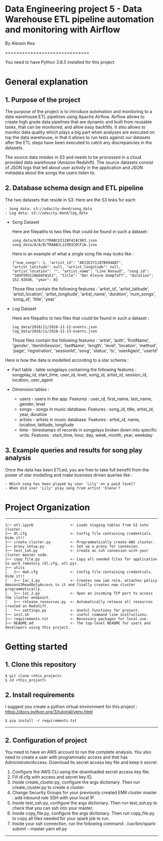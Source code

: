 # Data Engineering project 5 - Data Warehouse ETL pipeline automation and monitoring with Airflow

By Alessio Rea

==============================

You need to have Python 3.8.5 installed for this project

# General explanation

## 1. Purpose of the project

The purpose of the project is to introduce automation and monitoring to a data warehouse ETL pipelines using Apache Airflow. Airflow allows to create high grade data pipelines that are dynamic and built from reusable tasks, that can be monitored, and allow easy backfills. It also allows to monitor data quality which plays a big part when analyses are executed on top the data warehouse, in that it allows to run tests against our datasets after the ETL steps have been executed to catch any discrepancies in the datasets.

The source data resides in S3 and needs to be processed in a cloud provided data warehouse (Amazon Redshift). The source datasets consist of JSON logs that tell about user activity in the application and JSON metadata about the songs the users listen to.


## 2. Database schema design and ETL pipeline

The two datasets that reside in S3. Here are the S3 links for each:

    - Song data: s3://udacity-dend/song_data
    - Log data: s3://udacity-dend/log_data


- Song Dataset
    
    Here are filepaths to two files that could be found in such a dataset :

    ```
    song_data/A/B/C/TRABCEI128F424C983.json
    song_data/A/A/B/TRAABJL12903CDCF1A.json
    ```

    Here is an example of what a single song file may looks like :

    ```
    {"num_songs": 1, "artist_id": "ARJIE2Y1187B994AB7", "artist_latitude": null, "artist_longitude": null, "artist_location": "", "artist_name": "Line Renaud", "song_id": "SOUPIRU12A6D4FA1E1", "title": "Der Kleine Dompfaff", "duration": 152.92036, "year": 0}
    ```

    Those files contain the following features : 'artist_id', 'artist_latitude', 'artist_location', 'artist_longitude', 'artist_name', 'duration', 'num_songs', 'song_id', 'title', 'year'

- Log Dataset
    
    Here are filepaths to two files that could be found in such a dataset :

    ```
    log_data/2018/11/2018-11-12-events.json
    log_data/2018/11/2018-11-13-events.json
    ```
    
    Those files contain the following features : 'artist', 'auth', 'firstName', 'gender', 'itemInSession', 'lastName',
       'length', 'level', 'location', 'method', 'page', 'registration',
       'sessionId', 'song', 'status', 'ts', 'userAgent', 'userId'


Here is how the data is modelled according to a star schema :

- Fact table : table songplays containing the following features : songplay_id, start_time, user_id, level, song_id, artist_id, session_id, location, user_agent

- Dimension tables : 

    - users - users in the app. Features : user_id, first_name, last_name, gender, level
    - songs - songs in music database. Features : song_id, title, artist_id, year, duration
    - artists - artists in music database. Features : artist_id, name, location, latitude, longitude
    - time - timestamps of records in songplays broken down into specific units. Features : start_time, hour, day, week, month, year, weekday


## 3. Example queries and results for song play analysis

Once the data has been ETLed, you are free to take full benefit from the power of star modelling and make business driven queries like :

    - Which song has been played by user 'Lily' on a paid level?
    - When did user 'Lily' play song from artist 'Elena'?



# Project Organization 
----------------------

    ├── etl.ipynb                 <- Loads staging tables from S3 into cluster.
    ├── dl.cfg                    <- Config file containing credentials. Hide it!!
    ├── create_cluster.py         <- Programmatically create AWS cluster.
    ├── proxy_setup.py            <- Set up a proxy for connexion.
    ├── test_ssh.py               <- Create an ssh connexion with your cluster master node.
    ├── copy_file.py              <- Copy all needed files for application to work remotely (dl.cfg, etl.py).
    ├── utils
    │   ├── dwh.cfg               <- Config file containing credentials. Hide it!!
    │   ├── Iac_1.py              <- Creates new iam role, attaches policy AmazonS3ReadOnlyAccess to it and finally creates new cluster programmatically.
    │   ├── Iac_2.py              <- Open an incoming TCP port to access the cluster endpoint.
    │   ├── release_resources.py  <- Automatically release all resources created on Redshift.
    │   └── settings.py           <- Useful functions for project.  
    ├── init.sh                   <- useful command line instructions.
    ├── requirements.txt          <- Necessary packages for local use.
    ├── README.md                 <- The top-level README for users and developers using this project.


# Getting started

## 1. Clone this repository

```
$ git clone <this_project>
$ cd <this_project>
```

## 2. Install requirements

I suggest you create a python virtual environment for this project : <https://docs.python.org/3/tutorial/venv.html>


```
$ pip install -r requirements.txt
```

--------


## 2. Configuration of project

You need to have an AWS account to run the complete analysis. You also need to create a user with programmatic access and that has AdministratorAccess. Download its secret access key file and keep it secret.


1. Configure the AWS CLI using the downloaded secret access key file.
2. Fill dl.cfg with access and secret key ID.
3. Inside create_cluster.py, configure the args dictionary. Then run create_cluster.py to create a cluster. 
4. Change Security Groups for your previously created EMR cluster master : add inbound rule SSH with your local IP.
5. Inside test_ssh.py, configure the args dictionary. Then run test_ssh.py to check that you can ssh into your master.
6. Inside copy_file.py, configure the args dictionary. Then run copy_file.py to copy all files needed for your spark job to run.
7. Inside your ssh connection, run the following command : /usr/bin/spark-submit --master yarn etl.py


--------




